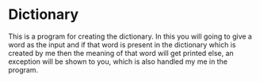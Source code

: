 # Dictionary
This is a program for creating the dictionary. In this you will going to give a word as the input and if that word is present in the dictionary which is created by me then the meaning of that word will get printed else, an exception will be shown to you, which is also handled my me in the program.
